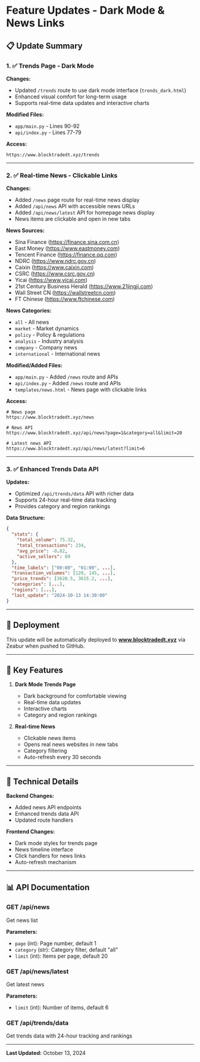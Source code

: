 # Feature Updates - Dark Mode & News Links

## 📋 Update Summary

### 1. ✅ Trends Page - Dark Mode

**Changes:**
- Updated `/trends` route to use dark mode interface (`trends_dark.html`)
- Enhanced visual comfort for long-term usage
- Supports real-time data updates and interactive charts

**Modified Files:**
- `app/main.py` - Lines 90-92
- `api/index.py` - Lines 77-79

**Access:**
```
https://www.blocktradedt.xyz/trends
```

---

### 2. ✅ Real-time News - Clickable Links

**Changes:**
- Added `/news` page route for real-time news display
- Added `/api/news` API with accessible news URLs
- Added `/api/news/latest` API for homepage news display
- News items are clickable and open in new tabs

**News Sources:**
- Sina Finance (https://finance.sina.com.cn)
- East Money (https://www.eastmoney.com)
- Tencent Finance (https://finance.qq.com)
- NDRC (https://www.ndrc.gov.cn)
- Caixin (https://www.caixin.com)
- CSRC (https://www.csrc.gov.cn)
- Yicai (https://www.yicai.com)
- 21st Century Business Herald (https://www.21jingji.com)
- Wall Street CN (https://wallstreetcn.com)
- FT Chinese (https://www.ftchinese.com)

**News Categories:**
- `all` - All news
- `market` - Market dynamics
- `policy` - Policy & regulations
- `analysis` - Industry analysis
- `company` - Company news
- `international` - International news

**Modified/Added Files:**
- `app/main.py` - Added `/news` route and APIs
- `api/index.py` - Added `/news` route and APIs
- `templates/news.html` - News page with clickable links

**Access:**
```
# News page
https://www.blocktradedt.xyz/news

# News API
https://www.blocktradedt.xyz/api/news?page=1&category=all&limit=20

# Latest news API
https://www.blocktradedt.xyz/api/news/latest?limit=6
```

---

### 3. ✅ Enhanced Trends Data API

**Updates:**
- Optimized `/api/trends/data` API with richer data
- Supports 24-hour real-time data tracking
- Provides category and region rankings

**Data Structure:**
```json
{
  "stats": {
    "total_volume": 75.32,
    "total_transactions": 234,
    "avg_price": -0.82,
    "active_sellers": 89
  },
  "time_labels": ["00:00", "01:00", ...],
  "transaction_volumes": [120, 145, ...],
  "price_trends": [3620.5, 3615.2, ...],
  "categories": [...],
  "regions": [...],
  "last_update": "2024-10-13 14:30:00"
}
```

---

## 🚀 Deployment

This update will be automatically deployed to **www.blocktradedt.xyz** via Zeabur when pushed to GitHub.

---

## 📝 Key Features

1. **Dark Mode Trends Page**
   - Dark background for comfortable viewing
   - Real-time data updates
   - Interactive charts
   - Category and region rankings

2. **Real-time News**
   - Clickable news items
   - Opens real news websites in new tabs
   - Category filtering
   - Auto-refresh every 30 seconds

---

## 🔧 Technical Details

**Backend Changes:**
- Added news API endpoints
- Enhanced trends data API
- Updated route handlers

**Frontend Changes:**
- Dark mode styles for trends page
- News timeline interface
- Click handlers for news links
- Auto-refresh mechanism

---

## 📊 API Documentation

### GET /api/news
Get news list

**Parameters:**
- `page` (int): Page number, default 1
- `category` (str): Category filter, default "all"
- `limit` (int): Items per page, default 20

### GET /api/news/latest
Get latest news

**Parameters:**
- `limit` (int): Number of items, default 6

### GET /api/trends/data
Get trends data with 24-hour tracking and rankings

---

**Last Updated:** October 13, 2024









